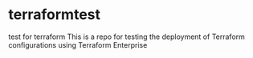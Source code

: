 # terraformtest
test for terraform
This is a repo for testing the deployment of Terraform configurations using Terraform Enterprise
